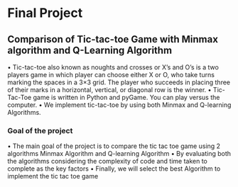 # Final Project
## Comparison of Tic-tac-toe Game with Minmax algorithm and Q-Learning Algorithm

•	Tic-tac-toe also known as noughts and crosses or X’s and O’s is a two players game in which player can choose either X or O, who take turns marking the spaces in a 3×3 grid. The player who succeeds in placing three of their marks in a horizontal, vertical, or diagonal row is the winner.
•	Tic-Tac-Toe game is written in Python and pyGame. You can play versus the computer.
•	We implement tic-tac-toe by using both Minmax and Q-learning Algorithms.

### Goal of the project
•	The main goal of the project is to compare the tic tac toe game using 2 algorithms
Minmax Algorithm and Q-learning Algorithm
•	By evaluating both the algorithms considering the complexity of code and time taken to complete as the key factors
•	Finally, we will select the best Algorithm to implement the tic tac toe game
